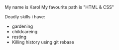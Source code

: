My name is Karol
My favourite path is "HTML & CSS"

Deadly skills i have:
* gardening
* childcareing
* resting
* Killing history using git rebase

